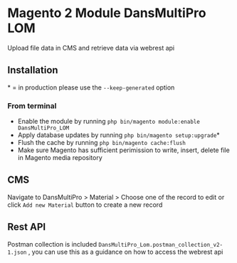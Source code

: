 # Magento 2 Module DansMultiPro LOM
Upload file data in CMS and retrieve data via webrest api

## Installation
\* = in production please use the `--keep-generated` option

### From terminal
 - Enable the module by running `php bin/magento module:enable DansMultiPro_LOM`
 - Apply database updates by running `php bin/magento setup:upgrade`\*
 - Flush the cache by running `php bin/magento cache:flush`
 - Make sure Magento has sufficient perimission to write, insert, delete file in Magento media repository

## CMS
Navigate to DansMultiPro > Material > Choose one of the record to edit or click  `Add new Material` button to create a new record

## Rest API
Postman collection is included `DansMultiPro_Lom.postman_collection_v2-1.json` , you can use this as a guidance on how to access the webrest api





